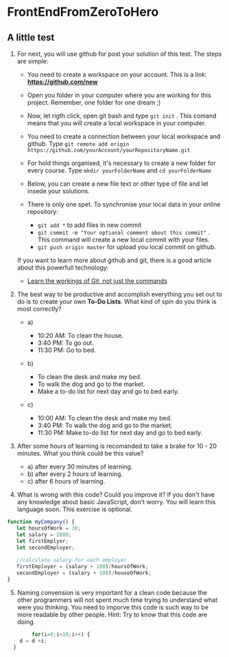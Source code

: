 # FrontEndFromZeroToHero

## A little test

1. For next, you will use github for post your solution of this test. The steps are simple:

    * You need to create a workspace on your account. This is a link: **https://github.com/new**
    
    * Open you folder in your computer where you are working for this project. Remember, one folder for one dream ;)
    
    * Now, let rigth click, open git bash and type `` git init `` . This comand means that you will create a local workspace in your computer. 
    
    * You need to create a connection between your local workspace and github. Type `` git remote add origin https://github.com/yourAccount/yourRepositoryName.git ``
    
    * For hold things organised, it's necessary to create a new folder for every course. Type ``mkdir yourFolderName`` and ``cd yourFolderName``
    
    * Below, you can create a new file text or other type of file and let insede your solutions. 
    
    * There is only one spet. To synchronise your local data in your online repository: 
        * ``git add *`` to add files in new commit
        * ``git commit -m "Your optional comment about this commit"`` . This command will create a new local commit with your files.
        * ``git push origin master`` for upload you local commit on github.
       
    If you want to learn more about github and git, there is a good article about this powerfull technology: 
    * [Learn the workings of Git, not just the commands](https://www.ibm.com/developerworks/library/d-learn-workings-git)

2. The best way to be productive and accomplish everything you set out to do is to create your own **To-Do Lists**. What kind of spin do you think is most correctly?  
    
    * a)
        * 10:20 AM:  To clean the house.
        * 3:40 PM:   To go out.
        * 11:30 PM:  Go to bed.
        
    * b) 
        * To clean the desk and make my bed.
        * To walk the dog and go to the market.
        * Make a to-do list for next day and go to bed early.
        
    * c)
        * 10:00 AM:  To clean the desk and make my bed.
        * 3:40 PM:   To walk the dog and go to the market.
        * 11:30 PM:  Make to-do list for next day and go to bed early.
   
3. After some hours of learning is recomanded to take a brake for 10 - 20 minutes. What you think could be this value?
    * a) after every 30 minutes of learning.
    * b) after every 2 hours of learning.
    * c) after 6 hours of learning.
    
4. What is wrong with this code? Could you improve it? If you don't have any knowledge about basic JavaScript, don't worry. You will learn this language soon. This exercise is optional. 
 
 ```javascript
 function myCompany() {
    let hoursOfWork = 30;
    let salary = 2000;
    let firstEmplyer;
    let secondEmployer;
    
    //calculate salary for each employer
    firstEmployer = (salary + 100)/hoursOfWork;
    secondEmployer = (salary + 100)/houseOfWork;
}
```
5. Naming convension is very important for a clean code because the other programmers will not spent much time trying to understand what were you thinking. You need to imporve this code is such way to be more readable by other people. Hint: Try to know that this code are doing.

```javascript
        for(i=0;i<10;i++) {
    d = d +i;
  }
```    
